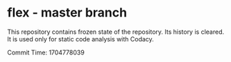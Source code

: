 # flex - master branch

This repository contains frozen state of the repository.
Its history is cleared. It is used only for static code
analysis with Codacy.

Commit Time: 1704778039